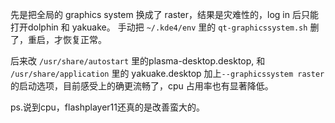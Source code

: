 先是把全局的 graphics system 换成了 raster，结果是灾难性的，log in 后只能打开dolphin 和 yakuake。 手动把 `~/.kde4/env` 里的 `qt-graphicssystem.sh` 删了，重启，才恢复正常。

后来改 `/usr/share/autostart` 里的plasma-desktop.desktop, 和 `/usr/share/application` 里的 yakuake.desktop 加上`--graphicssystem raster` 的启动选项，目前感受上的确更流畅了，cpu 占用率也有显著降低。

ps.说到cpu，flashplayer11还真的是改善蛮大的。

